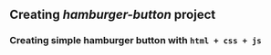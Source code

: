 ## Creating *hamburger-button* project

### Creating simple hamburger button with `html + css + js`
